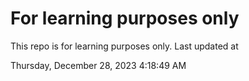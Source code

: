 # For learning purposes only
This repo is for learning purposes only.
Last updated at

Thursday, December 28, 2023 4:18:49 AM

